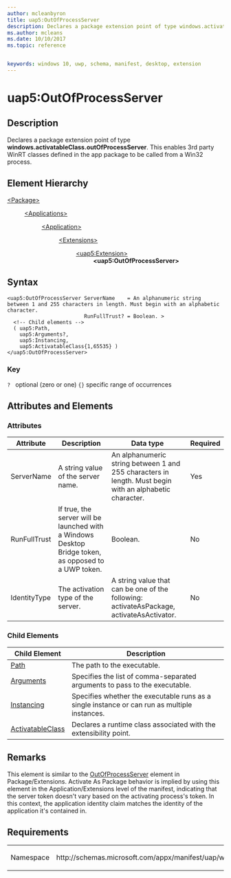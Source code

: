 ```yaml
---
author: mcleanbyron
title: uap5:OutOfProcessServer
description: Declares a package extension point of type windows.activatableClass.outOfProcessServer. This enables 3rd party WinRT classes defined in the app package to be called from a Win32 process.
ms.author: mcleans
ms.date: 10/10/2017
ms.topic: reference


keywords: windows 10, uwp, schema, manifest, desktop, extension 
---
```


# uap5:OutOfProcessServer

## Description
Declares a package extension point of type **windows.activatableClass.outOfProcessServer**. This enables 3rd party WinRT classes defined in the app package to be called from a Win32 process.

## Element Hierarchy
<dl>
<dt><a href="element-package.md">&lt;Package&gt;</a></dt>
<dd>
<dl>
<dt><a href="element-applications.md">&lt;Applications&gt;</a></dt>
<dd>
<dl>
<dt><a href="element-application.md">&lt;Application&gt;</a></dt>
<dd>
<dl>
<dt><a href="element-1-extensions.md">&lt;Extensions&gt;</a></dt>
<dd>
<dl>
<dt><a href="element-uap5-extension.md">&lt;uap5:Extension&gt;</a></dt>
<dd><b>&lt;uap5:OutOfProcessServer&gt;</b></dd>
</dl>
</dd>
</dl>
</dd>
</dl>
</dd>
</dl>
</dd>
</dl>

## Syntax
```syntax
<uap5:OutOfProcessServer ServerName    = An alphanumeric string between 1 and 255 characters in length. Must begin with an alphabetic character.
                         RunFullTrust? = Boolean. >
  <!-- Child elements -->
  ( uap5:Path,
    uap5:Arguments?,
    uap5:Instancing,
    uap5:ActivatableClass{1,65535} )
</uap5:OutOfProcessServer>
```

### Key
`?`   optional (zero or one)
`{}` specific range of occurrences

## Attributes and Elements
### Attributes
| Attribute | Description | Data type | Required |
|-----------|-------------|-----------|----------|
| ServerName | A string value of the server name. | An alphanumeric string between 1 and 255 characters in length. Must begin with an alphabetic character. | Yes |
| RunFullTrust | If true, the server will be launched with a Windows Desktop Bridge token, as opposed to a UWP token. | Boolean. | No |
| IdentityType | The activation type of the server. | A string value that can be one of the following: activateAsPackage, activateAsActivator. | No | 

### Child Elements

| Child Element | Description |
|---------------|-------------|
| [Path](element-uap5-path.md) | The path to the executable. |
| [Arguments](element-uap5-arguments.md) | Specifies the list of comma-separated arguments to pass to the executable. |
| [Instancing](element-uap5-instancing.md) | Specifies whether the executable runs as a single instance or can run as multiple instances. |
| [ActivatableClass](element-uap5-ActivatableClass.md) | Declares a runtime class associated with the extensibility point. |

## Remarks
This element is similar to the [OutOfProcessServer](element-outOfProcessServer.md) element in Package/Extensions. Activate As Package behavior is implied by using this element in the Application/Extensions level of the manifest, indicating that the server token doesn't vary based on the activating process's token. In this context, the application identity claim matches the identity of the application it's contained in.

## Requirements

<table>
<colgroup>
<col width="50%" />
<col width="50%" />
</colgroup>
<tbody>
<tr class="odd">
<td><p>Namespace</p></td>
<td><p>http://schemas.microsoft.com/appx/manifest/uap/windows10/5</p></td>
</tr>
</tbody>
</table>